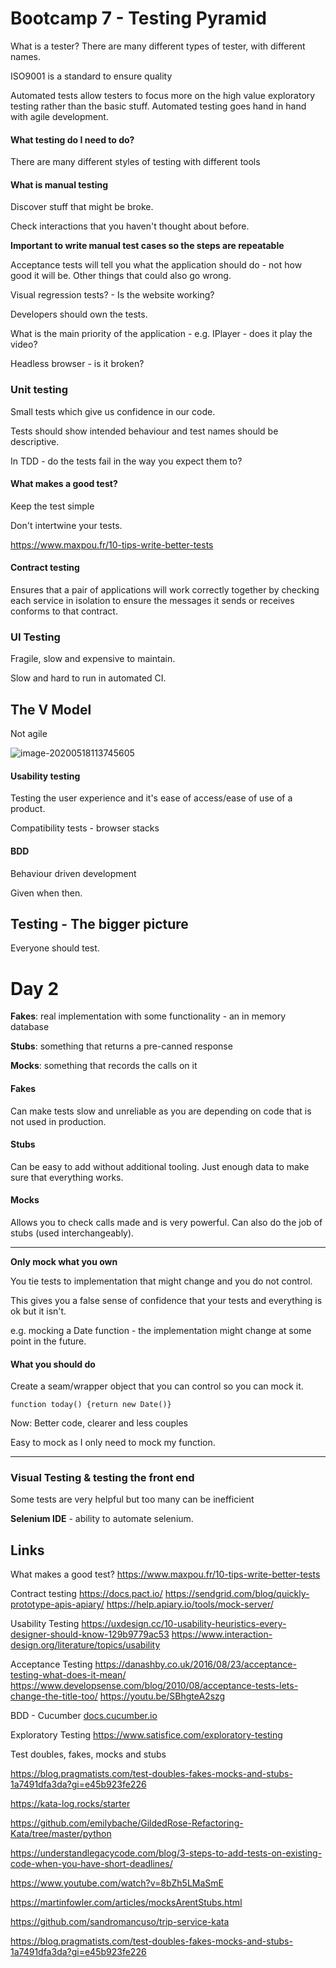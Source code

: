 # Bootcamp 7 - Testing Pyramid

What is a tester? There are many different types of tester, with different names.

ISO9001 is a standard to ensure quality

Automated tests allow testers to focus more on the high value exploratory testing rather than the basic stuff. Automated testing goes hand in hand with agile development. 

#### What testing do I need to do? 

There are many different styles of testing with different tools 

#### What is manual testing

Discover stuff that might be broke.

Check interactions that you haven't thought about before.

**Important to write manual test cases so the steps are repeatable**

Acceptance tests will tell you what the application should do - not how good it will be. Other things that could also go wrong.

Visual regression tests? - Is the website working? 

Developers should own the tests. 

What is the main priority of the application - e.g. IPlayer - does it play the video? 

Headless browser - is it broken? 

### Unit testing

Small tests which give us confidence in our code.

Tests should show intended behaviour and test names should be descriptive.

In TDD - do the tests fail in the way you expect them to? 

#### What makes a good test?

Keep the test simple

Don't intertwine your tests.

https://www.maxpou.fr/10-tips-write-better-tests

#### Contract testing

Ensures that a pair of applications will work correctly together by checking each service in isolation to ensure the messages it sends or receives conforms to that contract. 

### UI Testing

Fragile, slow and expensive to maintain.

Slow and hard to run in automated CI.

## The V Model

Not agile

![image-20200518113745605](C:\Users\uktdur\AppData\Roaming\Typora\typora-user-images\image-20200518113745605.png)

#### Usability testing

Testing the user experience and it's ease of access/ease of use of a product. 

Compatibility tests - browser stacks

#### BDD

Behaviour driven development

Given when then.

## Testing - The bigger picture

Everyone should test.



# Day 2

**Fakes**: real implementation with some functionality - an in memory database

**Stubs**: something that returns a pre-canned response

**Mocks**: something that records the calls on it

#### Fakes

Can make tests slow and unreliable as you are depending on code that is not used in production.

#### Stubs

Can be easy to add without additional tooling. Just enough data to make sure that everything works. 

#### Mocks

Allows you to check calls made and is very powerful. Can also do the job of stubs (used interchangeably).

---

**Only mock what you own**

You tie tests to implementation that might change and you do not control.

This gives you a false sense of confidence that your tests and everything is ok but it isn't.

e.g. mocking a Date function - the implementation might change at some point in the future. 

#### What you should do

Create a seam/wrapper object that you can control so you can mock it.

`function today() {return new Date()}`

Now: Better code, clearer and less couples

Easy to mock as I only need to mock my function. 

---

### Visual Testing & testing the front end

Some tests are very helpful but too many can be inefficient 

**Selenium IDE** - ability to automate selenium.



## Links

What makes a good test?
https://www.maxpou.fr/10-tips-write-better-tests

Contract testing
https://docs.pact.io/
https://sendgrid.com/blog/quickly-prototype-apis-apiary/
https://help.apiary.io/tools/mock-server/

Usability Testing
https://uxdesign.cc/10-usability-heuristics-every-designer-should-know-129b9779ac53
https://www.interaction-design.org/literature/topics/usability

Acceptance Testing
https://danashby.co.uk/2016/08/23/acceptance-testing-what-does-it-mean/
https://www.developsense.com/blog/2010/08/acceptance-tests-lets-change-the-title-too/
https://youtu.be/SBhgteA2szg 

BDD - Cucumber
[docs.cucumber.io](http://docs.cucumber.io/)

Exploratory Testing
https://www.satisfice.com/exploratory-testing

Test doubles, fakes, mocks and stubs

https://blog.pragmatists.com/test-doubles-fakes-mocks-and-stubs-1a7491dfa3da?gi=e45b923fe226

https://kata-log.rocks/starter

https://github.com/emilybache/GildedRose-Refactoring-Kata/tree/master/python

https://understandlegacycode.com/blog/3-steps-to-add-tests-on-existing-code-when-you-have-short-deadlines/

https://www.youtube.com/watch?v=8bZh5LMaSmE

https://martinfowler.com/articles/mocksArentStubs.html

https://github.com/sandromancuso/trip-service-kata

https://blog.pragmatists.com/test-doubles-fakes-mocks-and-stubs-1a7491dfa3da?gi=e45b923fe226